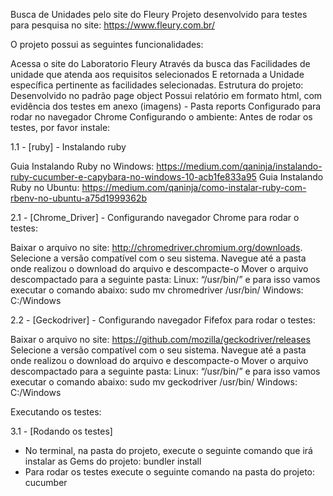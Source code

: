 Busca de Unidades pelo site do Fleury
Projeto desenvolvido para testes para pesquisa no site: https://www.fleury.com.br/

O projeto possui as seguintes funcionalidades:

 Acessa o site do Laboratorio Fleury
 Através da busca das Facilidades de unidade que atenda aos requisitos selecionados
 E retornada a Unidade específica pertinente as facilidades selecionadas.
Estrutura do projeto:
Desenvolvido no padrão page object
Possui relatório em formato html, com evidência dos testes em anexo (imagens) - Pasta reports
Configurado para rodar no navegador Chrome
Configurando o ambiente:
Antes de rodar os testes, por favor instale:

1.1 - [ruby] - Instalando ruby

Guia Instalando Ruby no Windows: https://medium.com/qaninja/instalando-ruby-cucumber-e-capybara-no-windows-10-acb1fe833a95
Guia Instalando Ruby no Ubuntu: https://medium.com/qaninja/como-instalar-ruby-com-rbenv-no-ubuntu-a75d1999362b

2.1 - [Chrome_Driver] - Configurando navegador Chrome para rodar o testes:

Baixar o arquivo no site: http://chromedriver.chromium.org/downloads. Selecione a versão compatível com o seu sistema.
Navegue até a pasta onde realizou o download do arquivo e descompacte-o
Mover o arquivo descompactado para a seguinte pasta: Linux: “/usr/bin/” e para isso vamos executar o comando abaixo: sudo mv chromedriver /usr/bin/ Windows: C:/Windows

2.2 - [Geckodriver] - Configurando navegador Fifefox para rodar o testes:

Baixar o arquivo no site: https://github.com/mozilla/geckodriver/releases Selecione a versão compatível com o seu sistema.
Navegue até a pasta onde realizou o download do arquivo e descompacte-o
Mover o arquivo descompactado para a seguinte pasta: Linux: “/usr/bin/” e para isso vamos executar o comando abaixo: sudo mv geckodriver /usr/bin/ Windows: C:/Windows

Executando os testes:

3.1 - [Rodando os testes]

 - No terminal, na pasta do projeto, execute o seguinte comando que irá instalar as Gems do projeto: bundler install
 - Para rodar os testes execute o seguinte comando na pasta do projeto: cucumber